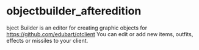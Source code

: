 # objectbuilder_afteredition
bject Builder is an editor for creating graphic objects for https://github.com/edubart/otclient You can edit or add new items, outfits, effects or missiles to your client.
